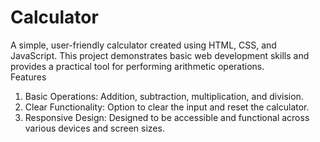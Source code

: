 # Calculator
A simple, user-friendly calculator created using HTML, CSS, and JavaScript. This project demonstrates basic web development skills and provides a practical tool for performing arithmetic operations.
<br>
Features
1. Basic Operations: Addition, subtraction, multiplication, and division.
2. Clear Functionality: Option to clear the input and reset the calculator.
3. Responsive Design: Designed to be accessible and functional across various devices and screen sizes.
